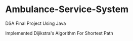 # Ambulance-Service-System
DSA Final Project Using Java

Implemented Dijikstra's Algorithm For Shortest Path

